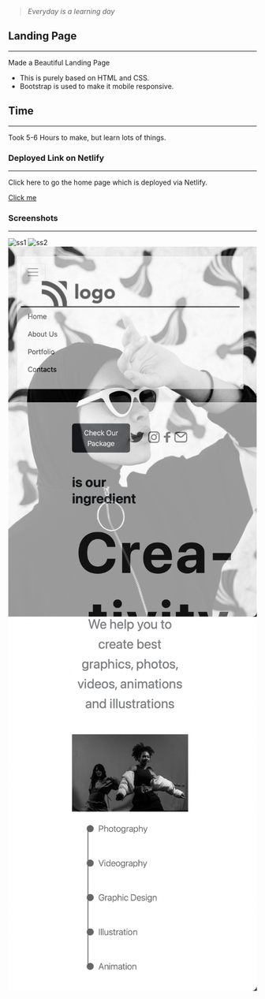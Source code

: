 > *Everyday is a learning day*

## Landing Page
___
Made a Beautiful Landing Page 
- This is purely based on HTML and CSS. 
- Bootstrap is used to make it mobile responsive.

## Time
___
Took 5-6 Hours to make, but learn lots of things.


### Deployed Link on Netlify
___
Click here to go the home page which is deployed via Netlify.

[Click me](https://loquacious-trifle-304934.netlify.app)

### Screenshots
___

![ss1](./images/Screenshot%202022-08-26%20at%203.52.29%20AM.png)
![ss2](./images/Screenshot%202022-08-26%20at%203.52.36%20AM.png)
![ss2](./images/Screenshot%202022-08-26%20at%203.52.57%20AM.png)
![ss2](./images/Screenshot%202022-08-26%20at%203.53.11%20AM.png )